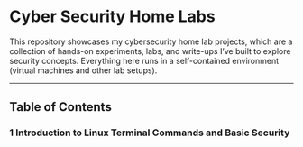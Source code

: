 # Cyber Security Home Labs


This repository showcases my cybersecurity home lab projects, which are a collection of hands-on experiments, labs, and write-ups I’ve built to explore security concepts. Everything here runs in a self-contained environment (virtual machines and other lab setups).

---

## Table of Contents

### 1 Introduction to Linux Terminal Commands and Basic Security

